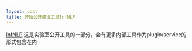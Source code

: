 ```yaml
---
layout: post
title: 开始公开建设工具InfNLP
---
```


[InfNLP](https://github.com/infinity-future/InfNLP) 这是实验室公开工具的一部分，会有更多内部工具作为plugin/service的形式包含在内

